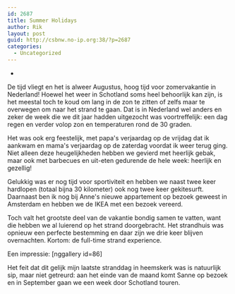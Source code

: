 ```yaml
---
id: 2687
title: Summer Holidays
author: Rik
layout: post
guid: http://csbnw.no-ip.org:38/?p=2687
categories:
  - Uncategorized
---
```

-
De tijd vliegt en het is alweer Augustus, hoog tijd voor zomervakantie in Nederland! Hoewel het weer in Schotland soms heel behoorlijk kan zijn, is het meestal toch te koud om lang in de zon te zitten of zelfs maar te overwegen om naar het strand te gaan. Dat is in Nederland wel anders en zeker de week die we dit jaar hadden uitgezocht was voortreffelijk: een dag regen en verder volop zon en temperaturen rond de 30 graden.

Het was ook erg feestelijk, met papa's verjaardag op de vrijdag dat ik aankwam en mama's verjaardag op de zaterdag voordat ik weer terug ging. Niet alleen deze heugelijkheden hebben we gevierd met heerlijk gebak, maar ook met barbecues en uit-eten gedurende de hele week: heerlijk en gezellig!

Gelukkig was er nog tijd voor sportiviteit en hebben we naast twee keer hardlopen (totaal bijna 30 kilometer) ook nog twee keer gekitesurft. Daarnaast ben ik nog bij Anne's nieuwe appartement op bezoek geweest in Amsterdam en hebben we de IKEA met een bezoek vereerd.

Toch valt het grootste deel van de vakantie bondig samen te vatten, want die hebben we al luierend op het strand doorgebracht. Het strandhuis was opnieuw een perfecte bestemming en daar zijn we drie keer blijven overnachten. Kortom: de full-time strand experience.

Een impressie:
[nggallery id=86]

Het feit dat dit gelijk mijn laatste stranddag in heemskerk was is natuurlijk sip, maar niet getreurd: aan het einde van de maand komt Sanne op bezoek en in September gaan we een week door Schotland touren.